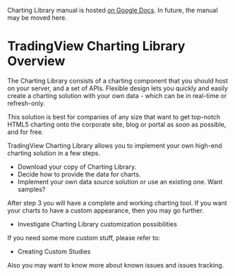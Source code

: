 Charting Library manual is hosted [on Google Docs](https://docs.google.com/document/d/1rAigRhQUSLgLCzUAiVBJGAB7uchb-PzFVe0Bl8WTtF0/edit). In future, the manual may be moved here.

# TradingView Charting Library Overview

The Charting Library consists of a charting component that you should host on your server, and a set of APIs. Flexible design lets you quickly and easily create a charting solution with your own data - which can be in real-time or refresh-only. 

This solution is best for companies of any size that want to get top-notch HTML5 charting onto the corporate site, blog or portal as soon as possible, and for free. 

TradingView Charting Library allows you to implement your own high-end charting solution in a few steps.

* Download your copy of Charting Library.
* Decide how to provide the data for charts.
* Implement your own data source solution or use an existing one. Want samples?

After step 3 you will have a complete and working charting tool. If you want your charts to have a custom appearance, then you may go further.

* Investigate Charting Library customization possibilities

If you need some more custom stuff, please refer to: 

* Creating Custom Studies  

Also you may want to know more about known issues and issues tracking.